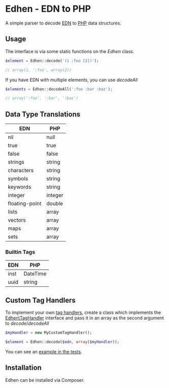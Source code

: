 
# Edhen - EDN to PHP

A simple parser to decode [EDN](https://github.com/edn-format/edn) to [PHP](http://www.php.net) data structures.

## Usage

The interface is via some static functions on the _Edhen_ class.

```php
$element = Edhen::decode('(1 :foo [2])');

// array(1, ':foo', array(2))
```

If you have EDN with multiple elements, you can use _decodeAll_

```php
$elements = Edhen::decodeAll(':foo :bar :baz');

// array(':foo', ':bar', ':baz')
```

## Data Type Translations

| EDN               | PHP     |
| ----------------- | ------- |
| nil               | null    |
| true              | true    |
| false             | false   |
| strings           | string  |
| characters        | string  |
| symbols           | string  |
| keywords          | string  |
| integer           | integer |
| floating-point    | double  |
| lists             | array   |
| vectors           | array   |
| maps              | array   |
| sets              | array   |

### Builtin Tags

| EDN   | PHP      |
| ----- | -------- |
| inst  | DateTime |
| uuid  | string   |

## Custom Tag Handlers

To implement your own [tag handlers](https://github.com/edn-format/edn#tagged-elements),
create a class which implements the [Edhen\TagHandler](src/Edhen/TagHandler.php)
interface and pass it in an array as the second argument to _decode_/_decodeAll_

```php
$myHandler = new MyCustomTagHandler();

$element = Edhen::decode($edn, array($myHandler));
```

You can see an [example in the tests](tests/EdhenTest.php#31).

## Installation

Edhen can be installed via Composer.

